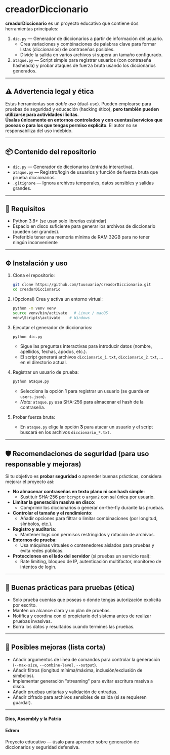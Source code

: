 # creadorDiccionario

**creadorDiccionario** es un proyecto educativo que contiene dos herramientas principales:

1. `dic.py` — Generador de diccionarios a partir de información del usuario.  
   - Crea variaciones y combinaciones de palabras clave para formar listas (diccionarios) de contraseñas posibles.
   - Divide la salida en varios archivos si supera un tamaño configurado.
2. `ataque.py` — Script simple para registrar usuarios (con contraseña hasheada) y probar ataques de fuerza bruta usando los diccionarios generados.

---

## ⚠️ Advertencia legal y ética

Estas herramientas son *doble uso* (dual-use). Pueden emplearse para pruebas de seguridad y educación (hacking ético), **pero también pueden utilizarse para actividades ilícitas**.  
**Úsalas únicamente en entornos controlados y con cuentas/servicios que poseas o para los que tengas permiso explícito**. El autor no se responsabiliza del uso indebido.

---

## 📦 Contenido del repositorio

- `dic.py` — Generador de diccionarios (entrada interactiva).
- `ataque.py` — Registro/login de usuarios y función de fuerza bruta que prueba diccionarios.
- `.gitignore` — Ignora archivos temporales, datos sensibles y salidas grandes.

---

## 🔧 Requisitos

- Python 3.8+ (se usan solo librerías estándar)
- Espacio en disco suficiente para generar los archivos de diccionario (pueden ser grandes).
- Preferible tener una memoria mínima de RAM 32GB para no tener ningún inconveniente

---

## ⚙️ Instalación y uso

1. Clona el repositorio:
   ```bash
   git clone https://github.com/tuusuario/creadorDiccionario.git
   cd creadorDiccionario
   ```

2. (Opcional) Crea y activa un entorno virtual:
   ```bash
   python -m venv venv
   source venv/bin/activate   # Linux / macOS
   venv\Scripts\activate    # Windows
   ```

3. Ejecutar el generador de diccionarios:
   ```bash
   python dic.py
   ```
   - Sigue las preguntas interactivas para introducir datos (nombre, apellidos, fechas, apodos, etc.).
   - El script generará archivos `diccionario_1.txt`, `diccionario_2.txt`, ... en el directorio actual.

4. Registrar un usuario de prueba:
   ```bash
   python ataque.py
   ```
   - Selecciona la opción **1** para registrar un usuario (se guarda en `users.json`).
   - *Nota:* `ataque.py` usa SHA-256 para almacenar el hash de la contraseña.

5. Probar fuerza bruta:
   - En `ataque.py` elige la opción **3** para atacar un usuario y el script buscará en los archivos `diccionario_*.txt`.

---

## 🛡️ Recomendaciones de seguridad (para uso responsable y mejoras)

Si tu objetivo es **probar seguridad** o aprender buenas prácticas, considera mejorar el proyecto así:

- **No almacenar contraseñas en texto plano ni con hash simple**:
  - Sustituir SHA-256 por `bcrypt` o `argon2` con sal única por usuario.
- **Limitar la generación masiva en disco**:
  - Comprimir los diccionarios o generar on-the-fly durante las pruebas.
- **Controlar el tamaño y el rendimiento**:
  - Añadir opciones para filtrar o limitar combinaciones (por longitud, símbolos, etc.).
- **Registro y auditoría**:
  - Mantener logs con permisos restringidos y rotación de archivos.
- **Entornos de prueba**:
  - Usa máquinas virtuales o contenedores aislados para pruebas y evita redes públicas.
- **Protecciones en el lado del servidor** (si pruebas un servicio real):
  - Rate limiting, bloqueo de IP, autenticación multifactor, monitoreo de intentos de login.

---

## 🧪 Buenas prácticas para pruebas (ética)

- Solo prueba cuentas que poseas o donde tengas autorización explícita por escrito.
- Mantén un alcance claro y un plan de pruebas.
- Notifica y coordina con el propietario del sistema antes de realizar pruebas invasivas.
- Borra los datos y resultados cuando termines las pruebas.

---

## 📝 Posibles mejoras (lista corta)

- Añadir argumentos de línea de comandos para controlar la generación (`--max-size`, `--combine-level`, `--output`).
- Añadir filtros (longitud mínima/máxima, inclusión/exclusión de símbolos).
- Implementar generación "streaming" para evitar escritura masiva a disco.
- Añadir pruebas unitarias y validación de entradas.
- Añadir cifrado para archivos sensibles de salida (si se requieren guardar).

---

#### Dios, Assembly y la Patria
#### Edrem

Proyecto educativo — úsalo para aprender sobre generación de diccionarios y seguridad defensiva.
